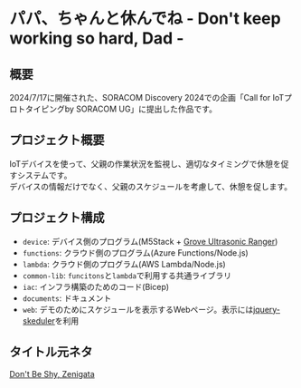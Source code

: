 # パパ、ちゃんと休んでね - Don't keep working so hard, Dad - 

## 概要

2024/7/17に開催された、SORACOM Discovery 2024での企画「Call for IoTプロトタイピングby SORACOM UG」に提出した作品です。

## プロジェクト概要

IoTデバイスを使って、父親の作業状況を監視し、適切なタイミングで休憩を促すシステムです。  
デバイスの情報だけでなく、父親のスケジュールを考慮して、休憩を促します。

## プロジェクト構成

- `device`: デバイス側のプログラム(M5Stack + [Grove Ultrasonic Ranger](https://wiki.seeedstudio.com/Grove-Ultrasonic_Ranger/))
- `functions`: クラウド側のプログラム(Azure Functions/Node.js)
- `lambda`: クラウド側のプログラム(AWS Lambda/Node.js)
- `common-lib`: `funcitons`と`lambda`で利用する共通ライブラリ
- `iac`: インフラ構築のためのコード(Bicep)
- `documents`: ドキュメント
- `web`: デモのためにスケジュールを表示するWebページ。表示には[jquery-skeduler](https://github.com/decease/jquery-skeduler)を利用

## タイトル元ネタ

[Don't Be Shy, Zenigata](https://www.youtube.com/watch?v=5sJQIFRTuA8)